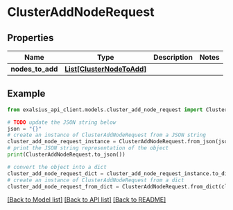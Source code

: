 # ClusterAddNodeRequest


## Properties

Name | Type | Description | Notes
------------ | ------------- | ------------- | -------------
**nodes_to_add** | [**List[ClusterNodeToAdd]**](ClusterNodeToAdd.md) |  | 

## Example

```python
from exalsius_api_client.models.cluster_add_node_request import ClusterAddNodeRequest

# TODO update the JSON string below
json = "{}"
# create an instance of ClusterAddNodeRequest from a JSON string
cluster_add_node_request_instance = ClusterAddNodeRequest.from_json(json)
# print the JSON string representation of the object
print(ClusterAddNodeRequest.to_json())

# convert the object into a dict
cluster_add_node_request_dict = cluster_add_node_request_instance.to_dict()
# create an instance of ClusterAddNodeRequest from a dict
cluster_add_node_request_from_dict = ClusterAddNodeRequest.from_dict(cluster_add_node_request_dict)
```
[[Back to Model list]](../README.md#documentation-for-models) [[Back to API list]](../README.md#documentation-for-api-endpoints) [[Back to README]](../README.md)


